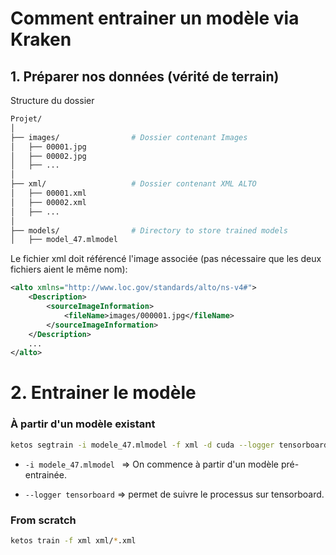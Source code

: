 # Comment entrainer un modèle via Kraken 

## 1. Préparer nos données (vérité de terrain)

Structure du dossier
```bash
Projet/
│
├── images/                # Dossier contenant Images
│   ├── 00001.jpg
│   ├── 00002.jpg
│   ├── ...
│
├── xml/                   # Dossier contenant XML ALTO
│   ├── 00001.xml
│   ├── 00002.xml
│   ├── ...
│
├── models/                # Directory to store trained models
│   ├── model_47.mlmodel
```

Le fichier xml doit référencé l'image associée (pas nécessaire que les deux fichiers aient le même nom): 

```xml
<alto xmlns="http://www.loc.gov/standards/alto/ns-v4#">
    <Description>
        <sourceImageInformation>
            <fileName>images/000001.jpg</fileName>
        </sourceImageInformation>
    </Description>
    ...
</alto>
```

# 2. Entrainer le modèle 

### À partir d'un modèle existant

```bash
ketos segtrain -i modele_47.mlmodel -f xml -d cuda --logger tensorboard xml/*.xml
``` 

- `-i modele_47.mlmodel ` => On commence à partir d'un modèle pré-entrainée.  

- `--logger tensorboard` => permet de suivre le processus sur tensorboard. 


### From scratch 

```bash
ketos train -f xml xml/*.xml
```